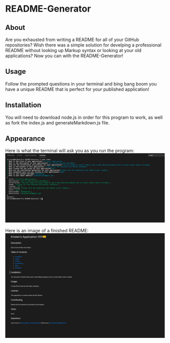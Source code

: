 # README-Generator

## About
Are you exhausted from writing a README for all of your GitHub repositories?  Wish there was a simple solution for develping a professional README without looking up Markup syntax or looking at your old applications?  Now you can with the README-Generator!

## Usage
Follow the prompted questions in your terminal and bing bang boom you have a unique README that is perfect for your published application!

## Installation
You will need to download node.js in order for this program to work, as well as fork the index.js and generateMarkdown.js file.

## Appearance
Here is what the terminal will ask you as you run the program:
![image](./assets/Terminal_prompt.png)

Here is an image of a finished README:
![image](./assets/FINAL_README.png)

